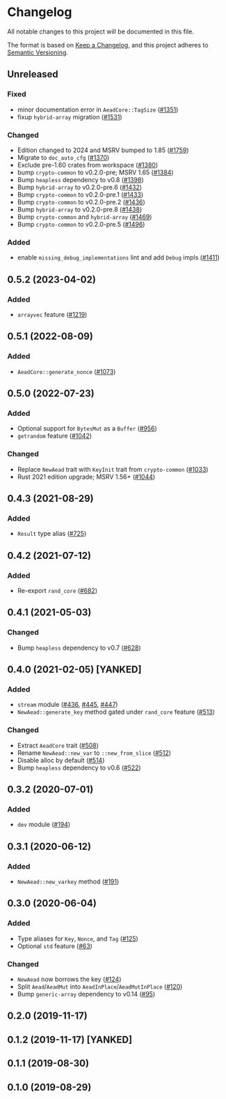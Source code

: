 # Changelog

All notable changes to this project will be documented in this file.

The format is based on [Keep a Changelog](https://keepachangelog.com/en/1.0.0/),
and this project adheres to [Semantic Versioning](https://semver.org/spec/v2.0.0.html).

## Unreleased
### Fixed
- minor documentation error in `AeadCore::TagSize` ([#1351])
- fixup `hybrid-array` migration ([#1531])

### Changed
- Edition changed to 2024 and MSRV bumped to 1.85 ([#1759])
- Migrate to `doc_auto_cfg` ([#1370])
- Exclude pre-1.60 crates from workspace ([#1380])
- bump `crypto-common` to v0.2.0-pre; MSRV 1.65 ([#1384])
- Bump `heapless` dependency to v0.8 ([#1398])
- Bump `hybrid-array` to v0.2.0-pre.6 ([#1432])
- Bump `crypto-common` to v0.2.0-pre.1 ([#1433])
- Bump `crypto-common` to v0.2.0-pre.2 ([#1436])
- Bump `hybrid-array` to v0.2.0-pre.8 ([#1438])
- Bump `crypto-common` and `hybrid-array` ([#1469])
- Bump `crypto-common` to v0.2.0-pre.5 ([#1496])

### Added
- enable `missing_debug_implementations` lint and add `Debug` impls ([#1411])


[#1351]: https://github.com/RustCrypto/traits/pull/1351
[#1370]: https://github.com/RustCrypto/traits/pull/1370
[#1380]: https://github.com/RustCrypto/traits/pull/1380
[#1384]: https://github.com/RustCrypto/traits/pull/1384
[#1398]: https://github.com/RustCrypto/traits/pull/1398
[#1411]: https://github.com/RustCrypto/traits/pull/1411
[#1432]: https://github.com/RustCrypto/traits/pull/1432
[#1433]: https://github.com/RustCrypto/traits/pull/1433
[#1436]: https://github.com/RustCrypto/traits/pull/1436
[#1438]: https://github.com/RustCrypto/traits/pull/1438
[#1469]: https://github.com/RustCrypto/traits/pull/1469
[#1496]: https://github.com/RustCrypto/traits/pull/1496
[#1531]: https://github.com/RustCrypto/traits/pull/1531
[#1759]: https://github.com/RustCrypto/traits/pull/1759

## 0.5.2 (2023-04-02)
### Added
- `arrayvec` feature ([#1219])

[#1219]: https://github.com/RustCrypto/traits/pull/1219

## 0.5.1 (2022-08-09)
### Added
- `AeadCore::generate_nonce` ([#1073])

[#1073]: https://github.com/RustCrypto/traits/pull/1073

## 0.5.0 (2022-07-23)
### Added
- Optional support for `BytesMut` as a `Buffer` ([#956])
- `getrandom` feature ([#1042])

### Changed
- Replace `NewAead` trait with `KeyInit` trait from `crypto-common` ([#1033])
- Rust 2021 edition upgrade; MSRV 1.56+ ([#1044])

[#956]: https://github.com/RustCrypto/traits/pull/956
[#1033]: https://github.com/RustCrypto/traits/pull/1033
[#1042]: https://github.com/RustCrypto/traits/pull/1042
[#1044]: https://github.com/RustCrypto/traits/pull/1044

## 0.4.3 (2021-08-29)
### Added
- `Result` type alias ([#725])

[#725]: https://github.com/RustCrypto/traits/pull/725

## 0.4.2 (2021-07-12)
### Added
- Re-export `rand_core` ([#682])

[#682]: https://github.com/RustCrypto/traits/pull/682

## 0.4.1 (2021-05-03)
### Changed
- Bump `heapless` dependency to v0.7 ([#628])

[#628]: https://github.com/RustCrypto/traits/pull/628

## 0.4.0 (2021-02-05) [YANKED]
### Added
- `stream` module ([#436], [#445], [#447])
- `NewAead::generate_key` method gated under `rand_core` feature ([#513])

### Changed
- Extract `AeadCore` trait ([#508])
- Rename `NewAead::new_var` to `::new_from_slice` ([#512])
- Disable alloc by default ([#514])
- Bump `heapless` dependency to v0.6 ([#522])

[#436]: https://github.com/RustCrypto/traits/pull/436
[#445]: https://github.com/RustCrypto/traits/pull/445
[#447]: https://github.com/RustCrypto/traits/pull/447
[#508]: https://github.com/RustCrypto/traits/pull/508
[#512]: https://github.com/RustCrypto/traits/pull/512
[#513]: https://github.com/RustCrypto/traits/pull/513
[#514]: https://github.com/RustCrypto/traits/pull/514
[#522]: https://github.com/RustCrypto/traits/pull/522

## 0.3.2 (2020-07-01)
### Added
- `dev` module ([#194])

[#194]: https://github.com/RustCrypto/traits/pull/194

## 0.3.1 (2020-06-12)
### Added
- `NewAead::new_varkey` method ([#191])

[#191]: https://github.com/RustCrypto/traits/pull/191

## 0.3.0 (2020-06-04)
### Added
- Type aliases for `Key`, `Nonce`, and `Tag` ([#125])
- Optional `std` feature ([#63])

### Changed
- `NewAead` now borrows the key ([#124])
- Split `Aead`/`AeadMut` into `AeadInPlace`/`AeadMutInPlace` ([#120])
- Bump `generic-array` dependency to v0.14 ([#95])

[#125]: https://github.com/RustCrypto/traits/pull/125
[#124]: https://github.com/RustCrypto/traits/pull/124
[#120]: https://github.com/RustCrypto/traits/pull/120
[#95]: https://github.com/RustCrypto/traits/pull/95
[#63]: https://github.com/RustCrypto/traits/pull/63

## 0.2.0 (2019-11-17)

## 0.1.2 (2019-11-17) [YANKED]

## 0.1.1 (2019-08-30)

## 0.1.0 (2019-08-29)
